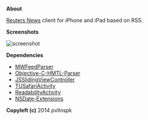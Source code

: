 <B>About</B>

[Reuters News](http://www.reuters.com/) client for iPhone and iPad based on RSS.

<B>Screenshots</B>

![screenshot](https://github.com/pvllnspk/ReutersNews/raw/master/ReutersNews/Resources/Screenshots/Screenshots.png)

<B>Dependencies</B>

- [MWFeedParser](https://github.com/mwaterfall/MWFeedParser)
- [Objective-C-HMTL-Parser](https://github.com/zootreeves/Objective-C-HMTL-Parser)
- [JSSlidingViewController](https://github.com/jaredsinclair/JSSlidingViewController)
- [TUSafariActivity](https://github.com/davbeck/TUSafariActivity)
- [ReadabilityActivity](https://github.com/arc90/ReadabilityActivity)
- [NSDate-Extensions](https://github.com/erica/NSDate-Extensions)

<B>Copyleft (c)</B> 2014 pvllnspk
